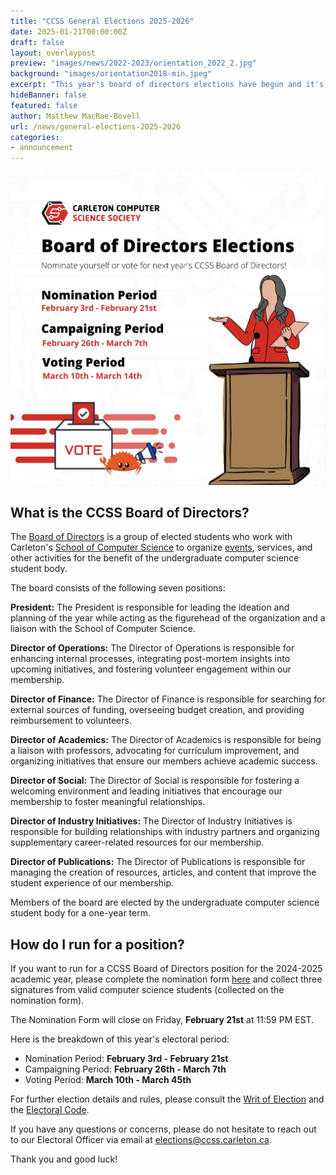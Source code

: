 ```yaml
---
title: "CCSS General Elections 2025-2026"
date: 2025-01-21T00:00:00Z
draft: false
layout: overlaypost
preview: "images/news/2022-2023/orientation_2022_2.jpg"
background: "images/orientation2018-min.jpeg"
excerpt: "This year's board of directors elections have begun and it's time to nominate and elect the CCSS team for the 2025-2026 academic year!"
hideBanner: false
featured: false
author: Matthew MacRae-Bovell
url: /news/general-elections-2025-2026
categories:
- announcement
---
```


![elections](/images/news/2024-2025/general_election.jpg)

## What is the CCSS Board of Directors?

The [Board of Directors](/about/team) is a group of elected students who work with Carleton's [School of Computer Science](https://carleton.ca/scs/) to organize [events](/events), services, and other activities for the benefit of the undergraduate computer science student body. 

The board consists of the following seven positions: 

**President:** The President is responsible for leading the ideation and planning of the year while acting as the figurehead of the organization and a liaison with the School of Computer Science.

**Director of Operations:** The Director of Operations is responsible for enhancing internal processes, integrating post-mortem insights into upcoming initiatives, and fostering volunteer engagement within our membership.

**Director of Finance:** The Director of Finance is responsible for searching for external sources of funding, overseeing budget creation, and providing reimbursement to volunteers.

**Director of Academics:** The Director of Academics is responsible for being a liaison with professors, advocating for curriculum improvement, and organizing initiatives that ensure our members achieve academic success.

**Director of Social:** The Director of Social is responsible for fostering a welcoming environment and leading initiatives that encourage our membership to foster meaningful relationships.

**Director of Industry Initiatives:** The Director of Industry Initiatives is responsible for building relationships with industry partners and organizing supplementary career-related resources for our membership.

**Director of Publications:** The Director of Publications is responsible for managing the creation of resources, articles, and content that improve the student experience of our membership.



Members of the board are elected by the undergraduate computer science student body for a one-year term.

## How do I run for a position?

If you want to run for a CCSS Board of Directors position for the 2024-2025 academic year, please complete the nomination form [here](https://forms.gle/cZqKUJ5w7FsXYxbSA) and collect three signatures from valid computer science students (collected on the nomination form).

The Nomination Form will close on Friday, **February 21st** at 11:59 PM EST.

Here is the breakdown of this year's electoral period: 

- Nomination Period: **February 3rd - February 21st**
- Campaigning Period: **February 26th - March 7th**
- Voting Period: **March 10th - March 45th**

For further election details and rules, please consult the [Writ of Election](https://docs.google.com/document/d/1Vk-2Bx6jpeI1Zn2GN66yfGkb4HvLLBF8JtY8NVq00zI/edit?tab=t.0#heading=h.jg4y0bwq50in) and the [Electoral Code](https://docs.google.com/document/d/1v66nTxoRgAYNnXLr3ZIAhjkyiHMRGUoK3rH9rmLL478/edit?usp=sharing).

If you have any questions or concerns, please do not hesitate to reach out to our Electoral Officer via email at elections@ccss.carleton.ca.

Thank you and good luck!
